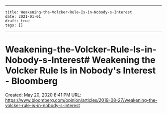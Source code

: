 
---
    title: Weakening-the-Volcker-Rule-Is-in-Nobody-s-Interest
    date: 2021-01-01    
    draft: true
    tags: []
---
# Weakening-the-Volcker-Rule-Is-in-Nobody-s-Interest# Weakening the Volcker Rule Is in Nobody's Interest - Bloomberg
Created: May 20, 2020 8:41 PM
URL: https://www.bloomberg.com/opinion/articles/2019-08-27/weakening-the-volcker-rule-is-in-nobody-s-interest
